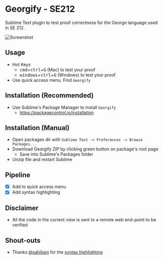 Georgify - SE212
===============================

Sublime Text plugin to test proof correctness for the George language used in SE 212.


![Screenshot](https://i.gyazo.com/eb6c695ca168ffe0255a374efe4a461b.png)


## Usage
* Hot Keys
  * <kbd>cmd</kbd>+<kbd>ctrl</kbd>+<kbd>G</kbd> (Mac) to test your proof
  * <kbd>windows</kbd>+<kbd>ctrl</kbd>+<kbd>G</kbd> (Windows) to test your proof
* Use quick access menu. Find `Georgify` 

## Installation (Recommended)
* Use Sublime's Package Manager to install `Georgify`
  * https://packagecontrol.io/installation

## Installation (Manual)
* Open packages dir with `Sublime Text -> Preferences -> Browse Packages...`
* Download Georgify ZIP by clicking green button on package's root page
  * Save into Sublime's Packages folder
* Unzip file and restart Sublime

## Pipeline
- [x] Add to quick access menu
- [x] Add syntax highlighting

## Disclaimer
* All the code in the current view is sent to a remote web end-point to be verified

## Shout-outs
* Thanks [@sahiljain](https://github.com/sahiljain) for the [syntax highlighting](https://github.com/sahiljain/GeorgeSublimeSyntaxHighlighting)
